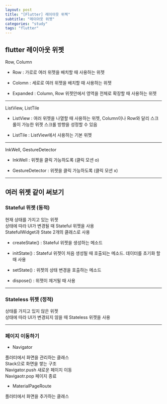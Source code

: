 ```yaml
---
layout: post
title: "[Flutter] 레이아웃 위젝"
subtitle: "레이아웃 위젯"
categories: "study"
tags: "flutter"
---
```


## flutter 레이아웃 위젯

Row, Column

- Row : 가로로 여러 위젯을 배치할 때 사용하는 위젯

- Colomn : 세로로 여러 위젯을 배치할 때 사용하는 위젯

- Expanded : Column, Row 위젯안에서 영역을 전체로 확장할 때 사용하는 위젯

---

ListView, ListTile

- ListView : 여러 위젯을 나열할 때 사용하는 위젯, Column이나 Row와 달리 스크롤이 가능한 위젯 스크롤 방향을 성정할 수 있음

- ListTile : ListView에서 사용하는 기본 위젯

---

InkWell, GestureDetector

- InkWell : 위젯을 클릭 가능하도록 (클릭 모션 o)

- GestureDetector : 위젯을 클릭 가능하도록 (클릭 모션 x)

---

## 여러 위젯 같이 써보기

### Stateful 위젯 (동적)

현재 상태를 가지고 있는 위젯  
상태에 따라 UI가 변경될 때 Stateful 위젯을 사용  
StatefulWidget과 State 2개의 클래스로 사용

- createState() : Stateful 위젯을 생성하는 메소드

- initState() : Stateful 위젯이 처음 생성될 때 호출되는 메소드. 데이터를 초기화 할 때 사용

- setState() : 위젯의 상태 변경을 호출하는 메소드

- dispose() : 위젯이 제거될 때 사용

---

### Stateless 위젯 (정적)

상태를 가지고 있지 않은 위젯  
상태에 따라 UI가 변경되지 않을 때 Stateless 위젯을 사용

---

### 페이지 이동하기

- Navigator

플러터에서 화면을 관리하는 클래스  
Stack으로 화면을 쌓는 구조  
Navigator.push 새로운 페이지 이동  
Navigaotr.pop 페이지 종료

- MaterialPageRoute

플러터에서 화면을 추가하는 클래스
